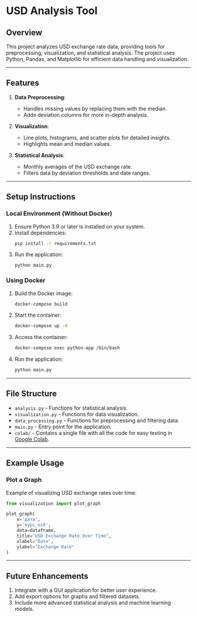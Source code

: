 
# USD Analysis Tool

## Overview

This project analyzes USD exchange rate data, providing tools for preprocessing, visualization, and statistical analysis. The project uses Python, Pandas, and Matplotlib for efficient data handling and visualization.

---

## Features

1. **Data Preprocessing**:
   - Handles missing values by replacing them with the median.
   - Adds deviation columns for more in-depth analysis.

2. **Visualization**:
   - Line plots, histograms, and scatter plots for detailed insights.
   - Highlights mean and median values.

3. **Statistical Analysis**:
   - Monthly averages of the USD exchange rate.
   - Filters data by deviation thresholds and date ranges.

---

## Setup Instructions

### Local Environment (Without Docker)

1. Ensure Python 3.9 or later is installed on your system.
2. Install dependencies:
   ```bash
   pip install -r requirements.txt
   ```
3. Run the application:
   ```bash
   python main.py
   ```

### Using Docker

1. Build the Docker image:
   ```bash
   docker-compose build
   ```
2. Start the container:
   ```bash
   docker-compose up -d
   ```
3. Access the container:
   ```bash
   docker-compose exec python-app /bin/bash
   ```
4. Run the application:
   ```bash
   python main.py
   ```

---

## File Structure

- `analysis.py` - Functions for statistical analysis.
- `visualization.py` - Functions for data visualization.
- `data_processing.py` - Functions for preprocessing and filtering data.
- `main.py` - Entry point for the application.
- `colab/` - Contains a single file with all the code for easy testing in [Google Colab](https://colab.research.google.com/).

---

## Example Usage

### Plot a Graph
Example of visualizing USD exchange rates over time:
```python
from visualization import plot_graph

plot_graph(
    x='дата',
    y='курс_usd',
    data=dataframe,
    title="USD Exchange Rate Over Time",
    xlabel="Date",
    ylabel="Exchange Rate"
)
```

---

## Future Enhancements

1. Integrate with a GUI application for better user experience.
2. Add export options for graphs and filtered datasets.
3. Include more advanced statistical analysis and machine learning models.
